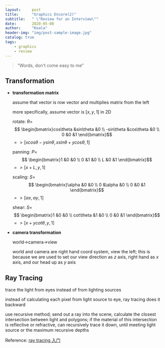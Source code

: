 ```yaml
---
layout:     post
title:      "Graphics Encore(2)"
subtitle:   " \"Review for an Interview\""
date:       2020-05-08
author:     "Koala"
header-img: "img/post-sample-image.jpg"
catalog: true
tags:
    - graphics
    - review
---
```


> “Words, don't come easy to me”

<p id = "build"></p>

## Transformation

* **transformation matrix**

  assume that vector is row vector and multiplies matrix from the left

  more specifically, assume vector is $[x, y, 1]$ in 2D

  rotate: $R=$ $$ \begin{bmatrix}cos\theta &sin\theta &0 \\ -sin\theta &cos\theta &0 \\ 0 &0 &1 \end{bmatrix}$$ $=>[xcos\theta-ysin\theta, xsin\theta+ycos\theta, 1]$

  panning: $P=$ $$ \begin{bmatrix}1 &0 &0 \\ 0 &1 &0 \\ L &0 &1 \end{bmatrix}$$ $=>[x+L,y,1]$

  scaling: $S=$ $$ \begin{bmatrix}\alpha &0 &0 \\ 0 &\alpha &0 \\ 0 &0 &1 \end{bmatrix}$$ $=>[\alpha x, \alpha y, 1]$

  shear: $S=$ $$ \begin{bmatrix}1 &0 &0 \\ cot\theta &1 &0 \\ 0 &0 &1 \end{bmatrix}$$ $=>[x+ycot\theta, y, 1]$

* **camera transformation**

  world->camera->view

  world and camera are right hand coord system, view the left; this is because we are used to set our view direction as $z$ axis, right hand as $x$ axis, and our head up as $y$ axis

## Ray Tracing

trace the light from eyes instead of from lighting sources

instead of calculating each pixel from light source to eye, ray tracing does it backward

use recursive method; send out a ray into the scene, calculate the closest intersection between light and polygons; if the material of this intersection is reflective or refractive, can recursively trace it down, until meeting light source or the maximum recursive depths

Reference: [ray tracing 入门](https://yangwc.com/2019/05/08/RayTracer-Basis/)

